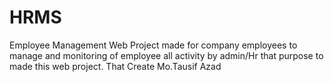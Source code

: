# HRMS
Employee Management Web Project made for company employees to manage and monitoring of employee all activity by admin/Hr that purpose to made this web project. That Create Mo.Tausif Azad
